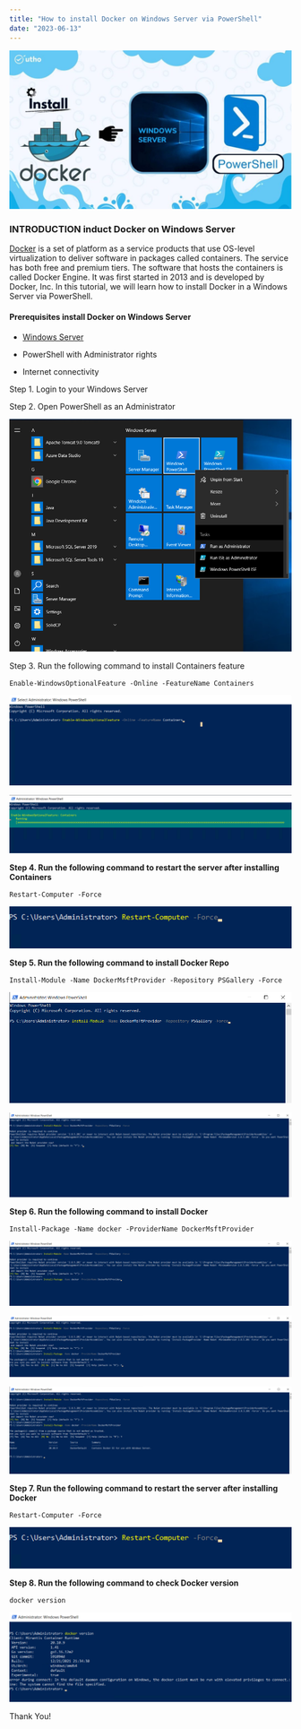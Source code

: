 ```yaml
---
title: "How to install Docker on Windows Server via PowerShell"
date: "2023-06-13"
---
```


![](images/Install-Docker-on-Windows-Server-via-PowerShell-1024x576.jpg)

### INTRODUCTION induct Docker on Windows Server

[Docker](https://www.docker.com/) is a set of platform as a service products that use OS-level virtualization to deliver software in packages called containers. The service has both free and premium tiers. The software that hosts the containers is called Docker Engine. It was first started in 2013 and is developed by Docker, Inc. In this tutorial, we will learn how to install Docker in a Windows Server via PowerShell.

#### Prerequisites install Docker on Windows Server

- [Windows Server](https://utho.com/docs/tutorial/how-to-install-active-directory-domain-service-on-windows-server/?preview_id=11159&preview_nonce=171803715d&preview=true)

- PowerShell with Administrator rights

- Internet connectivity

Step 1. Login to your Windows Server

Step 2. Open PowerShell as an Administrator

![install Docker on Windows Server](images/Screenshot_11-17.png)

Step 3. Run the following command to install Containers feature

```
Enable-WindowsOptionalFeature -Online -FeatureName Containers
```

![](images/Screenshot_1-39-1024x327.png)

![install Docker on Windows Server](images/Screenshot_2-49-1024x212.png)

**Step 4. Run the following command to restart the server after installing Containers**

```
Restart-Computer -Force
```

![](images/Screenshot_3-37.png)

**Step 5. Run the following command to install Docker Repo**

```
Install-Module -Name DockerMsftProvider -Repository PSGallery -Force
```

![install Docker on Windows Server](images/Screenshot_9-23.png)

![](images/Screenshot_10-15-1024x306.png)

**Step 6. Run the following command to install Docker**

```
Install-Package -Name docker -ProviderName DockerMsftProvider
```

![install Docker on Windows Server](images/Screenshot_11-16-1024x236.png)

![](images/Screenshot_12-17-1024x224.png)

![install Docker on Windows Server](images/Screenshot_13-13-1024x316.png)

**Step 7. Run the following command to restart the server after installing Docker**

```
Restart-Computer -Force
```

![](images/Screenshot_3-38.png)

**Step 8. Run the following command to check Docker version**

```
docker version
```

![install Docker on Windows Server](images/Screenshot_14-12-1024x325.png)

Thank You!
